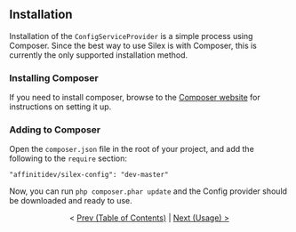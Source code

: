 ## Installation

Installation of the `ConfigServiceProvider` is a simple process using Composer.  Since the best way to use Silex is with Composer, this is currently the only supported installation method.

### Installing Composer

If you need to install composer, browse to the [Composer website](https://getcomposer.org/) for instructions on setting it up.

### Adding to Composer

Open the `composer.json` file in the root of your project, and add the following to the `require` section:

    "affinitidev/silex-config": "dev-master"

Now, you can run `php composer.phar update` and the Config provider should be downloaded and ready to use.

<div style="text-align:center">
  < <a href="index.md">Prev (Table of Contents)</a> | <a href="usage.md">Next (Usage) ></a>
</div>